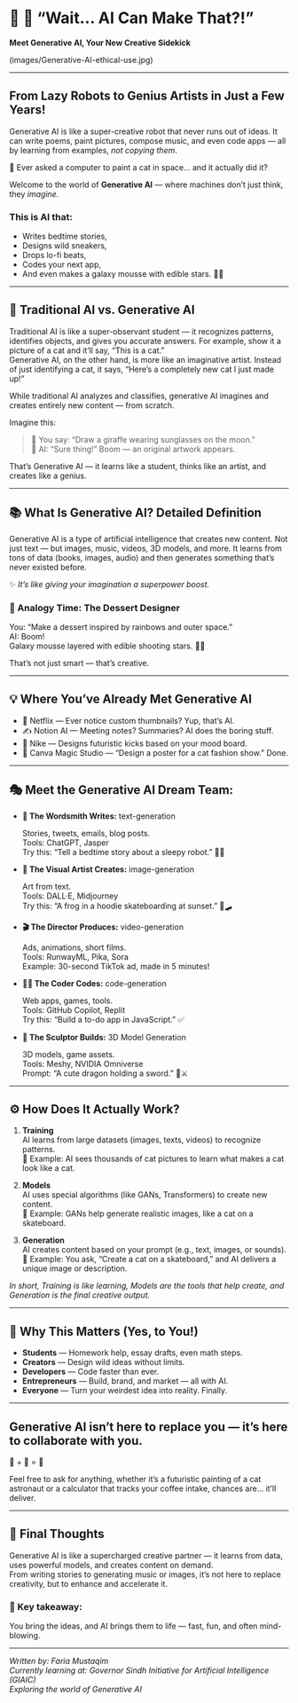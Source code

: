 # 🤖 🚀 “Wait… AI Can Make That?!”  
**Meet Generative AI, Your New Creative Sidekick**

(images/Generative-AI-ethical-use.jpg)


---

## From Lazy Robots to Genius Artists in Just a Few Years!

Generative AI is like a super-creative robot that never runs out of ideas. It can write poems, paint pictures, compose music, and even code apps — all by learning from examples, *not copying them*.

👀 Ever asked a computer to paint a cat in space… and it actually did it?

Welcome to the world of **Generative AI** — where machines don’t just think, they *imagine.*

### This is AI that:

- Writes bedtime stories,  
- Designs wild sneakers,  
- Drops lo-fi beats,  
- Codes your next app,  
- And even makes a galaxy mousse with edible stars. 🌌🍓

---

## 🧠 Traditional AI vs. Generative AI

Traditional AI is like a super-observant student — it recognizes patterns, identifies objects, and gives you accurate answers. For example, show it a picture of a cat and it’ll say, “This is a cat.”  
Generative AI, on the other hand, is more like an imaginative artist. Instead of just identifying a cat, it says, “Here’s a completely new cat I just made up!”  

While traditional AI analyzes and classifies, generative AI imagines and creates entirely new content — from scratch.

Imagine this:

> 🧠 You say: “Draw a giraffe wearing sunglasses on the moon.”  
> 🎨 AI: “Sure thing!” Boom — an original artwork appears.

That’s Generative AI — it learns like a student, thinks like an artist, and creates like a genius.

---

## 📚 What Is Generative AI? Detailed Definition

Generative AI is a type of artificial intelligence that creates new content. Not just text — but images, music, videos, 3D models, and more. It learns from tons of data (books, images, audio) and then generates something that’s never existed before.

✨ *It’s like giving your imagination a superpower boost.*

### 🧁 Analogy Time: The Dessert Designer

You: “Make a dessert inspired by rainbows and outer space.”  
AI: Boom!  
Galaxy mousse layered with edible shooting stars. 🍧🌈  

That’s not just smart — that’s creative.

---

## 💡 Where You’ve Already Met Generative AI

- 🎥 Netflix — Ever notice custom thumbnails? Yup, that’s AI.  
- ✍️ Notion AI — Meeting notes? Summaries? AI does the boring stuff.  
- 👟 Nike — Designs futuristic kicks based on your mood board.  
- 🎨 Canva Magic Studio — “Design a poster for a cat fashion show.” Done.

---

## 🎭 Meet the Generative AI Dream Team:

- **📝 The Wordsmith Writes:** text-generation  

  Stories, tweets, emails, blog posts.  
  Tools: ChatGPT, Jasper  
  Try this: “Tell a bedtime story about a sleepy robot.” 🤖💤

- **🎨 The Visual Artist Creates:** image-generation  

  Art from text.  
  Tools: DALL·E, Midjourney  
  Try this: “A frog in a hoodie skateboarding at sunset.” 🐸🛹

- **🎬 The Director Produces:** video-generation  

  Ads, animations, short films.  
  Tools: RunwayML, Pika, Sora  
  Example: 30-second TikTok ad, made in 5 minutes!

- **👨‍💻 The Coder Codes:** code-generation  

  Web apps, games, tools.  
  Tools: GitHub Copilot, Replit  
  Try this: “Build a to-do app in JavaScript.” ✅

- **🧱 The Sculptor Builds:** 3D Model Generation  

  3D models, game assets.  
  Tools: Meshy, NVIDIA Omniverse  
  Prompt: “A cute dragon holding a sword.” 🐉⚔️

---

## ⚙️ How Does It Actually Work?

1. **Training**  
   AI learns from large datasets (images, texts, videos) to recognize patterns.  
   🧁 Example: AI sees thousands of cat pictures to learn what makes a cat look like a cat.

2. **Models**  
   AI uses special algorithms (like GANs, Transformers) to create new content.  
   🧁 Example: GANs help generate realistic images, like a cat on a skateboard.

3. **Generation**  
   AI creates content based on your prompt (e.g., text, images, or sounds).  
   🧁 Example: You ask, “Create a cat on a skateboard,” and AI delivers a unique image or description.

_In short, Training is like learning, Models are the tools that help create, and Generation is the final creative output._

---

## 🎉 Why This Matters (Yes, to You!)

- **Students** — Homework help, essay drafts, even math steps.  
- **Creators** — Design wild ideas without limits.  
- **Developers** — Code faster than ever.  
- **Entrepreneurs** — Build, brand, and market — all with AI.  
- **Everyone** — Turn your weirdest idea into reality. Finally.

---

## Generative AI isn’t here to replace you — it’s here to collaborate with you.  
🧠 + 🤖 = 🚀

Feel free to ask for anything, whether it’s a futuristic painting of a cat astronaut or a calculator that tracks your coffee intake, chances are… it’ll deliver.

---

## 🤖 Final Thoughts

Generative AI is like a supercharged creative partner — it learns from data, uses powerful models, and creates content on demand.  
From writing stories to generating music or images, it’s not here to replace creativity, but to enhance and accelerate it.

### 🔑 Key takeaway:

You bring the ideas, and AI brings them to life — fast, fun, and often mind-blowing.

---

*Written by: Faria Mustaqim*  
*Currently learning at: Governor Sindh Initiative for Artificial Intelligence (GIAIC)*  
*Exploring the world of Generative AI*
